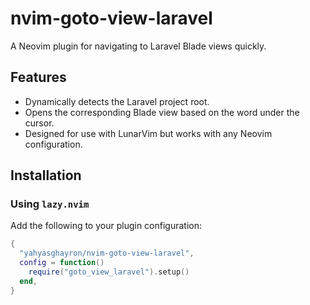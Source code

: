 # nvim-goto-view-laravel

A Neovim plugin for navigating to Laravel Blade views quickly.

## Features

- Dynamically detects the Laravel project root.
- Opens the corresponding Blade view based on the word under the cursor.
- Designed for use with LunarVim but works with any Neovim configuration.

## Installation

### Using `lazy.nvim`

Add the following to your plugin configuration:

```lua
{
  "yahyasghayron/nvim-goto-view-laravel",
  config = function()
    require("goto_view_laravel").setup()
  end,
}
